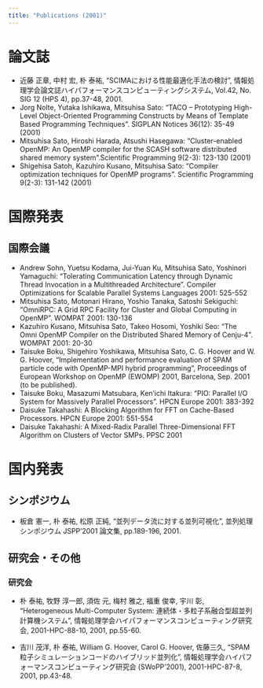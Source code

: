 ```yaml
---
title: "Publications (2001)"
---
```


# 論文誌

- 近藤 正章, 中村 宏, 朴 泰祐, “SCIMAにおける性能最適化手法の検討”, 情報処理学会論文誌ハイパフォーマンスコンピューティングシステム, Vol.42, No. SIG 12 (HPS 4), pp.37-48, 2001.
- Jorg Nolte, Yutaka Ishikawa, Mitsuhisa Sato: “TACO – Prototyping High-Level Object-Oriented Programming Constructs by Means of Template Based Programming Techniques”. SIGPLAN Notices 36(12): 35-49 (2001)
- Mitsuhisa Sato, Hiroshi Harada, Atsushi Hasegawa: “Cluster-enabled OpenMP: An OpenMP compiler for the SCASH software distributed shared memory system”.Scientific Programming 9(2-3): 123-130 (2001)
- Shigehisa Satoh, Kazuhiro Kusano, Mitsuhisa Sato: “Compiler optimization techniques for OpenMP programs”. Scientific Programming 9(2-3): 131-142 (2001)

# 国際発表

## 国際会議

- Andrew Sohn, Yuetsu Kodama, Jui-Yuan Ku, Mitsuhisa Sato, Yoshinori Yamaguchi: “Tolerating Communication Latency through Dynamic Thread Invocation in a Multithreaded Architecture”. Compiler Optimizations for Scalable Parallel Systems Languages 2001: 525-552
- Mitsuhisa Sato, Motonari Hirano, Yoshio Tanaka, Satoshi Sekiguchi: “OmniRPC: A Grid RPC Facility for Cluster and Global Computing in OpenMP”. WOMPAT 2001: 130-136
- Kazuhiro Kusano, Mitsuhisa Sato, Takeo Hosomi, Yoshiki Seo: “The Omni OpenMP Compiler on the Distributed Shared Memory of Cenju-4”. WOMPAT 2001: 20-30
- Taisuke Boku, Shigehiro Yoshikawa, Mitsuhisa Sato, C. G. Hoover and W. G. Hoover, “Implementation and performance evaluation of SPAM particle code with OpenMP-MPI hybrid programming”, Proceedings of European Workshop on OpenMP (EWOMP) 2001, Barcelona, Sep. 2001 (to be published).
- Taisuke Boku, Masazumi Matsubara, Ken’ichi Itakura: “PIO: Parallel I/O System for Massively Parallel Processors”. HPCN Europe 2001: 383-392
- Daisuke Takahashi: A Blocking Algorithm for FFT on Cache-Based Processors. HPCN Europe 2001: 551-554
- Daisuke Takahashi: A Mixed-Radix Parallel Three-Dimensional FFT Algorithm on Clusters of Vector SMPs. PPSC 2001

# 国内発表

## シンポジウム

- 板倉 憲一, 朴 泰祐, 松原 正純, “並列データ流に対する並列可視化”, 並列処理シンポジウム JSPP’2001 論文集, pp.189-196, 2001.

## 研究会・その他

### 研究会

- 朴 泰祐, 牧野 淳一郎, 須佐 元, 梅村 雅之, 福重 俊幸, 宇川 彰, “Heterogeneous Multi-Computer System: 連続体・多粒子系融合型超並列計算機システム”, 情報処理学会ハイパフォーマンスコンピューティング研究会, 2001-HPC-88-10, 2001, pp.55-60.

- 吉川 茂洋, 朴 泰祐, William G. Hoover, Carol G. Hoover, 佐藤三久, “SPAM 粒子シミュレーションコードのハイブリッド並列化”, 情報処理学会ハイパフォーマンスコンピューティング研究会 (SWoPP’2001), 2001-HPC-87-8, 2001, pp.43-48.
